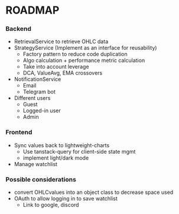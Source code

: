 # ROADMAP

### Backend
- RetrievalService to retrieve OHLC data
- StrategyService (Implement as an interface for reusability)
    - Factory pattern to reduce code duplication
    - Algo calculation + performance metric calculation
    - Take into account leverage
    - DCA, ValueAvg, EMA crossovers
- NotificationService
    - Email 
    - Telegram bot
- Different users
    - Guest
    - Logged-in user
    - Admin

### Frontend
- Sync values back to lightweight-charts
    - Use tanstack-query for client-side state mgmt
    - implement light/dark mode
- Manage watchlist

### Possible considerations
- convert OHLCvalues into an object class to decrease space used
- OAuth to allow logging in to save watchlist
    - Link to google, discord

